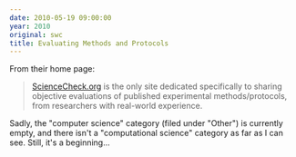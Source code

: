```yaml
---
date: 2010-05-19 09:00:00
year: 2010
original: swc
title: Evaluating Methods and Protocols
---
```

<p>From their home page:</p>
<blockquote><p><a href="http://sciencecheck.org">ScienceCheck.org</a> is the only site dedicated specifically to sharing objective evaluations of published experimental methods/protocols, from researchers with real-world experience.</p></blockquote>
<p>Sadly, the "computer science" category (filed under "Other") is currently empty, and there isn't a "computational science" category as far as I can see. Still, it's a beginning...</p>
